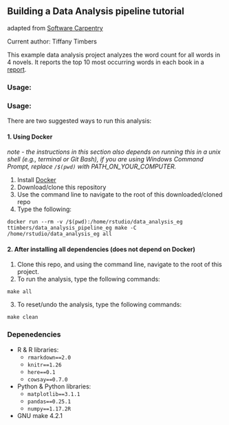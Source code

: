 ## Building a Data Analysis pipeline tutorial
adapted from [Software Carpentry](http://software-carpentry.org/)

Current author: Tiffany Timbers

This example data analysis project analyzes the word count for all words in 4
novels. It reports the top 10 most occurring words in each book in a [report](doc/count_report.Rmd).

### Usage:

### Usage:

There are two suggested ways to run this analysis:

#### 1. Using Docker
*note - the instructions in this section also depends on running this in a unix shell (e.g., terminal or Git Bash), if you are using Windows Command Prompt, replace `/$(pwd)` with PATH_ON_YOUR_COMPUTER.*

1. Install [Docker](https://www.docker.com/get-started)
2. Download/clone this repository
3. Use the command line to navigate to the root of this downloaded/cloned repo
4. Type the following:

```
docker run --rm -v /$(pwd):/home/rstudio/data_analysis_eg ttimbers/data_analysis_pipeline_eg make -C /home/rstudio/data_analysis_eg all
```

#### 2. After installing all dependencies (does not depend on Docker)

1. Clone this repo, and using the command line, navigate to the root of this project.
2. To run the analysis, type the following commands:

```
make all
```

3. To reset/undo the analysis, type the following commands:

```
make clean
```

### Depenedencies
- R & R libraries:
    - `rmarkdown==2.0`
    - `knitr==1.26`
    - `here==0.1`
    - `cowsay==0.7.0`
- Python & Python libraries:
    - `matplotlib==3.1.1`
    - `pandas==0.25.1`
    - `numpy==1.17.2R`
- GNU make 4.2.1